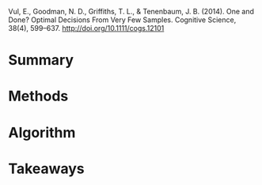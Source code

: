 Vul, E., Goodman, N. D., Griffiths, T. L., & Tenenbaum, J. B. (2014). One and Done? Optimal Decisions From Very Few Samples. Cognitive Science, 38(4), 599–637. http://doi.org/10.1111/cogs.12101

# Summary

# Methods

# Algorithm

# Takeaways